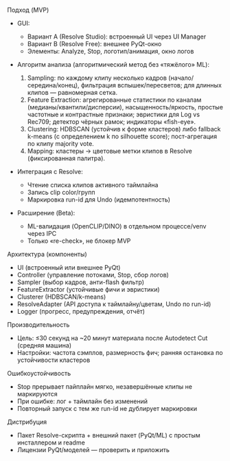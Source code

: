 Подход (MVP)
- GUI:
  - Вариант A (Resolve Studio): встроенный UI через UI Manager
  - Вариант B (Resolve Free): внешнее PyQt-окно
  - Элементы: Analyze, Stop, логотип/анимация, окно логов

- Алгоритм анализа (алгоритмический метод без «тяжёлого» ML):
  1) Sampling: по каждому клипу несколько кадров (начало/середина/конец), фильтрация вспышек/пересветов; для длинных клипов — равномерная сетка.
  2) Feature Extraction: агрегированные статистики по каналам (медианы/квантили/дисперсии), насыщенность/яркость, простые частотные и контрастные признаки; эвристики для Log vs Rec709; детектор чёрных рамок; индикаторы «fish-eye».
  3) Clustering: HDBSCAN (устойчив к форме кластеров) либо fallback k-means (с определением k по silhouette score); пост-агрегация по клипу majority vote.
  4) Mapping: кластеры → цветовые метки клипов в Resolve (фиксированная палитра).

- Интеграция с Resolve:
  - Чтение списка клипов активного таймлайна
  - Запись clip color/групп
  - Маркировка run-id для Undo (идемпотентность)

- Расширение (Beta):
  - ML-валидация (OpenCLIP/DINO) в отдельном процессе/venv через IPC
  - Только «re-check», не блокер MVP

Архитектура (компоненты)
- UI (встроенный или внешнее PyQt)
- Controller (управление потоками, Stop, сбор логов)
- Sampler (выбор кадров, анти-flash фильтр)
- FeatureExtractor (устойчивые фичи и эвристики)
- Clusterer (HDBSCAN/k-means)
- ResolveAdapter (API доступа к таймлайну/цветам, Undo по run-id)
- Logger (прогресс, предупреждения, отчёт)

Производительность
- Цель: ≤30 секунд на ~20 минут материала после Autodetect Cut (средняя машина)
- Настройки: частота сэмплов, размерность фич; ранняя остановка по устойчивости кластеров

Ошибкоустойчивость
- Stop прерывает пайплайн мягко, незавершённые клипы не маркируются
- При ошибке: лог + таймлайн без изменений
- Повторный запуск с тем же run-id не дублирует маркировки

Дистрибуция
- Пакет Resolve-скрипта + внешний пакет (PyQt/ML) с простым инсталлером и readme
- Лицензии PyQt/моделей — проверить и приложить